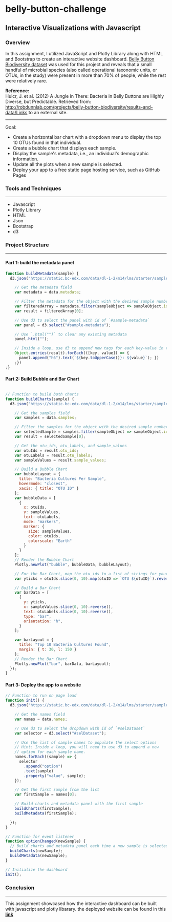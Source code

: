 # belly-button-challenge
<h2>Interactive Visualizations with Javascript</h2>

<h3>Overview</h3>
<div>
In this assignment, I utilized JavaScript and Plotly Library along with HTML and Bootstrap to create an interactive website dashboard. <a href="https://robdunnlab.com/projects/belly-button-biodiversity/">Belly Button Biodiversity dataset</a> was used for this project and reveals that a small handful of microbial species (also called operational taxonomic units, or OTUs, in the study) were present in more than 70% of people, while the rest were relatively rare.

<b>Reference:</b><br/>
Hulcr, J. et al. (2012) A Jungle in There: Bacteria in Belly Buttons are Highly Diverse, but Predictable. Retrieved from: http://robdunnlab.com/projects/belly-button-biodiversity/results-and-data/Links to an external site.

</div>
<hr/>
<div>
Goal:
<ul>
<li>Create a horizontal bar chart with a dropdown menu to display the top 10 OTUs found in that individual.</li>
<li>Create a bubble chart that displays each sample.</li>
<li>Display the sample's metadata, i.e., an individual's demographic information.</li>
<li>Update all the plots when a new sample is selected.</li>
<li>Deploy your app to a free static page hosting service, such as GitHub Pages</li>
</ul>

<h3>Tools and Techniques</h3>
<hr/>

<ul>
<li>Javascript</li>
<li>Plotly Library</li>
<li>HTML</li>
<li>Json</li>
<li>Bootstrap</li>
<li>d3</li>
</ul>

</div>

<h3>Project Structure</h3>
<hr/>


<h4>Part 1: build the metadata panel</h4>

```javascript
function buildMetadata(sample) {
  d3.json("https://static.bc-edx.com/data/dl-1-2/m14/lms/starter/samples.json").then((data) => {

    // Get the metadata field
    var metadata = data.metadata;

    // Filter the metadata for the object with the desired sample number
    var filteredArray = metadata.filter(sampleObject => sampleObject.id == sample);
    var result = filteredArray[0];

    // Use d3 to select the panel with id of `#sample-metadata`
    var panel = d3.select("#sample-metadata");

    // Use `.html("")` to clear any existing metadata
    panel.html("");

    // Inside a loop, use d3 to append new tags for each key-value in the filtered metadata.
    Object.entries(result).forEach(([key, value]) => {
      panel.append("h6").text(`${key.toUpperCase()}: ${value}`); })
    ;})
;}
```

<h4>Part 2: Build Bubble and Bar Chart</h4>

```javascript

// Function to build both charts
function buildCharts(sample) {
  d3.json("https://static.bc-edx.com/data/dl-1-2/m14/lms/starter/samples.json").then((data) => {

    // Get the samples field
    var samples = data.samples;

    // Filter the samples for the object with the desired sample number
    var selectedSample = samples.filter(sampleObject => sampleObject.id == sample);
    var result = selectedSample[0];

    // Get the otu_ids, otu_labels, and sample_values
    var otuIds = result.otu_ids;
    var otuLabels = result.otu_labels;
    var sampleValues = result.sample_values;

    // Build a Bubble Chart
    var bubbleLayout = {
      title: "Bacteria Cultures Per Sample",
      hovermode: "closest",
      xaxis: { title: "OTU ID" }
    };
    var bubbleData = [
      {
        x: otuIds,
        y: sampleValues,
        text: otuLabels,
        mode: "markers",
        marker: {
          size: sampleValues,
          color: otuIds,
          colorscale: "Earth"
        }
      }
    ];
    // Render the Bubble Chart
    Plotly.newPlot("bubble", bubbleData, bubbleLayout);

    // For the Bar Chart, map the otu_ids to a list of strings for your yticks
    var yticks = otuIds.slice(0, 10).map(otuID => `OTU ${otuID}`).reverse();

    // Build a Bar Chart
    var barData = [
      {
        y: yticks,
        x: sampleValues.slice(0, 10).reverse(),
        text: otuLabels.slice(0, 10).reverse(),
        type: "bar",
        orientation: "h",
      }
    ];

    var barLayout = {
      title: "Top 10 Bacteria Cultures Found",
      margin: { t: 30, l: 150 }
    };
    // Render the Bar Chart
    Plotly.newPlot("bar", barData, barLayout);
  });
}
```

<h4>Part 3: Deploy the app to a website</h4>


```javascript
// Function to run on page load
function init() {
  d3.json("https://static.bc-edx.com/data/dl-1-2/m14/lms/starter/samples.json").then((data) => {

    // Get the names field
    var names = data.names;

    // Use d3 to select the dropdown with id of `#selDataset`
    var selector = d3.select("#selDataset");

    // Use the list of sample names to populate the select options
    // Hint: Inside a loop, you will need to use d3 to append a new
    // option for each sample name.
    names.forEach((sample) => {
      selector
        .append("option")
        .text(sample)
        .property("value", sample);
    });

    // Get the first sample from the list
    var firstSample = names[0];

    // Build charts and metadata panel with the first sample
    buildCharts(firstSample);
    buildMetadata(firstSample);

  });
}

// Function for event listener
function optionChanged(newSample) {
  // Build charts and metadata panel each time a new sample is selected
  buildCharts(newSample);
  buildMetadata(newSample);
}

// Initialize the dashboard
init();
```


<h3>Conclusion</h3>
<hr/>
<p>
This assignment showcased how the interactive dashboard can be built with javascript and plotly libarary. the deployed website can be found in this <b><a href="https://sunjy0827.github.io/belly-button-challenge/">link</a></b>
</p>